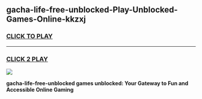 
## gacha-life-free-unblocked-Play-Unblocked-Games-Online-kkzxj
<h3>
<a href="https://premium76.site?title=gacha-life-free-unblocked&ref=25A">CLICK TO PLAY</a></h3>
<hr>

<h3>
<a href="https://premium76.site?title=gacha-life-free-unblocked&ref=25A">CLICK 2 PLAY</a>
  
</h3>

<a href="https://premium76.site?title=gacha-life-free-unblocked&ref=25A"><img src="https://clearcache.store/games.png"></a>


**gacha-life-free-unblocked games unblocked: Your Gateway to Fun and Accessible Online Gaming**
